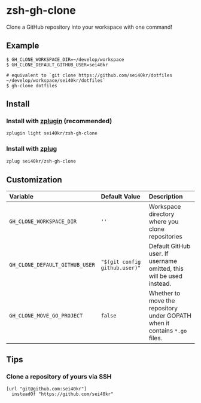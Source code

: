 # zsh-gh-clone

Clone a GitHub repository into your workspace with one command!

## Example

```
$ GH_CLONE_WORKSPACE_DIR=~/develop/workspace
$ GH_CLONE_DEFAULT_GITHUB_USER=sei40kr

# equivalent to `git clone https://github.com/sei40kr/dotfiles ~/develop/workspace/sei40kr/dotfiles`
$ gh-clone dotfiles
```

## Install

### Install with [zplugin](https://github.com/zdharma/zplugin) (recommended)

```sh
zplugin light sei40kr/zsh-gh-clone
```

### Install with [zplug](https://github.com/zplug/zplug)

```sh
zplug sei40kr/zsh-gh-clone
```

## Customization

| Variable                       | Default Value                 | Description                                                                |
| :--                            | :--                           | :--                                                                        |
| `GH_CLONE_WORKSPACE_DIR`       | `''`                          | Workspace directory where you clone repositories                           |
| `GH_CLONE_DEFAULT_GITHUB_USER` | `"$(git config github.user)"` | Default GitHub user. If username omitted, this will be used instead.       |
| `GH_CLONE_MOVE_GO_PROJECT`     | `false`                       | Whether to move the repository under GOPATH when it contains `*.go` files. |

## Tips

### Clone a repository of yours via SSH

```
[url "git@github.com:sei40kr"]
  insteadOf "https://github.com/sei40kr"
```
